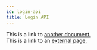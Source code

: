 ```yaml
---
id: login-api
title: Login API
---
```


This is a link to [another document.](doc3.md)  
This is a link to an [external page.](http://www.example.com)
